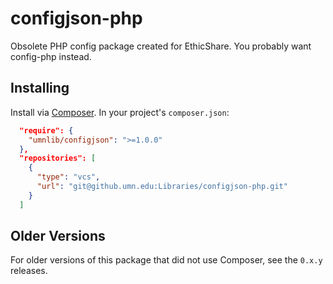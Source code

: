 # configjson-php

Obsolete PHP config package created for EthicShare. You probably want config-php instead.

## Installing

Install via [Composer](http://getcomposer.org). In your project's `composer.json`:

```json
  "require": {
    "umnlib/configjson": ">=1.0.0"
  },
  "repositories": [
    {
      "type": "vcs",
      "url": "git@github.umn.edu:Libraries/configjson-php.git"
    }
  ]
```

## Older Versions

For older versions of this package that did not use Composer, see the `0.x.y` releases.

